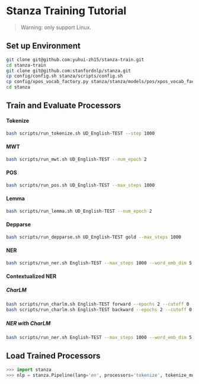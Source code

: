 # Stanza Training Tutorial

> Warning: only support Linux.

## Set up Environment

```sh
git clone git@github.com:yuhui-zh15/stanza-train.git
cd stanza-train
git clone git@github.com:stanfordnlp/stanza.git
cp config/config.sh stanza/scripts/config.sh
cp config/xpos_vocab_factory.py stanza/stanza/models/pos/xpos_vocab_factory.py
cd stanza
```

## Train and Evaluate Processors

#### Tokenize

```sh
bash scripts/run_tokenize.sh UD_English-TEST --step 1000
```

#### MWT

```sh
bash scripts/run_mwt.sh UD_English-TEST --num_epoch 2
```

#### POS

```sh
bash scripts/run_pos.sh UD_English-TEST --max_steps 1000
```

#### Lemma

```sh
bash scripts/run_lemma.sh UD_English-TEST --num_epoch 2
```

#### Depparse

```sh
bash scripts/run_depparse.sh UD_English-TEST gold --max_steps 1000
```

#### NER

```sh
bash scripts/run_ner.sh English-TEST --max_steps 1000 --word_emb_dim 5
```

#### Contextualized NER 

##### CharLM

```sh
bash scripts/run_charlm.sh English-TEST forward --epochs 2 --cutoff 0 --batch_size 2
bash scripts/run_charlm.sh English-TEST backward --epochs 2 --cutoff 0 --batch_size 2
```

##### NER with CharLM

```sh
bash scripts/run_ner.sh English-TEST --max_steps 1000 --word_emb_dim 5 --charlm --charlm_shorthand en_test --char_emb_dim 1024
```

## Load Trained Processors

```python
>>> import stanza
>>> nlp = stanza.Pipeline(lang='en', processors='tokenize', tokenize_model_path='saved_models/tokenize/en_test_tokenizer.pt')
```



